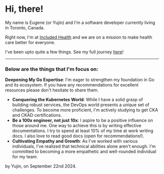 # Hi, there!

My name is Eugene (or Yujin) and I'm a software developer currently living in Toronto, Canada.

Right now, I'm at [Included Health](https://includedhealth.com/) and we are on a mission to make health care better for everyone.

I've been upto quite a few things. See my full journey [here](JOURNEY.md)!

---

### Below are the things that I'm focus on:

 **Deepening My Go Expertise**: I'm eager to strengthen my foundation in Go and its ecosystem. If you have any recommendations for excellent resources please don't hesitate to share them.
- **Conquering the Kubernetes World**: While I have a solid grasp of building robust services, the DevOps world presents a unique set of challenges. To become more proficient, I'm actively studying to get CKA and CKAD certifications.
- **Be a 100x engineer, not just 10x**: I aspire to be a positive influence on those around me. One way to achieve this is by writing effective documentations. I try to spend at least 10% of my time at work writing docs. I also love to read good docs (open for recommendations!).
- **Cultivating Empathy and Growth**: As I've worked with various individuals, I've realized that technical abilities alone aren't enough. I'm committed to becoming a more empathetic and well-rounded individual for my team.

by Yujin, on September 22nd 2024.
